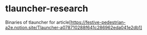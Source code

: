 # tlauncher-research
Binaries of tlauncher for article[https://festive-pedestrian-a2e.notion.site/Tlauncher-a078710288f641c286962eda041e2db1]
